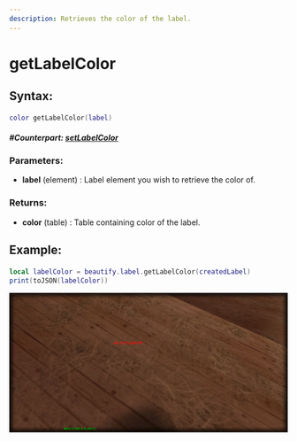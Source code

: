 ```yaml
---
description: Retrieves the color of the label.
---
```


# getLabelColor

## **Syntax:**

```lua
color getLabelColor(label)
```

#### _**\#Counterpart:**_ [_**setLabelColor**_](setlabelcolor.md)

### **Parameters:**

* **label** \(element\) : Label element you wish to retrieve the color of.

### **Returns:**

* **color** \(table\) : Table containing color of the label.

## **Example:**

```lua
local labelColor = beautify.label.getLabelColor(createdLabel)
print(toJSON(labelColor))
```

![](../../.gitbook/assets/getlabelcolor.png)

